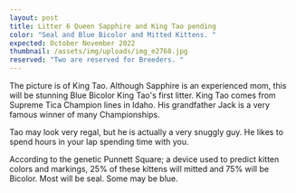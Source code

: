 ```yaml
---
layout: post
title: Litter 6 Queen Sapphire and King Tao pending
color: "Seal and Blue Bicolor and Mitted Kittens. "
expected: October November 2022
thumbnail: /assets/img/uploads/img_e2768.jpg
reserved: "Two are reserved for Breeders. "
---
```

 The picture is of King Tao. Although Sapphire is an experienced mom, this will be stunning Blue Bicolor King Tao's first litter. King Tao comes from Supreme Tica Champion lines in Idaho. His grandfather Jack is a very famous winner of many Championships. 

Tao may look very regal, but he is actually a very snuggly guy. He likes to spend hours in your lap spending time with you. 

According to the genetic Punnett Square; a device used to predict kitten colors and markings, 25%  of these kittens will mitted and 75% will be Bicolor. Most will be seal. Some may be blue.